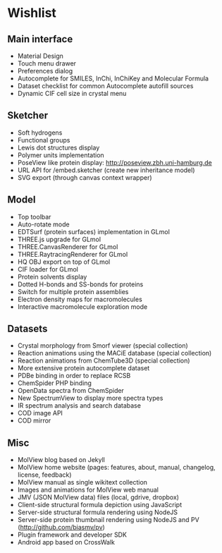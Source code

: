 Wishlist
========

Main interface
--------------
- Material Design
- Touch menu drawer
- Preferences dialog
- Autocomplete for SMILES, InChi, InChiKey and Molecular Formula
- Dataset checklist for common Autocomplete autofill sources
- Dynamic CIF cell size in crystal menu

Sketcher
--------
- Soft hydrogens
- Functional groups
- Lewis dot structures display
- Polymer units implementation
- PoseView like protein display: http://poseview.zbh.uni-hamburg.de
- URL API for /embed.sketcher (create new inheritance model)
- SVG export (through canvas context wrapper)

Model
-----
- Top toolbar
- Auto-rotate mode
- EDTSurf (protein surfaces) implementation in GLmol
- THREE.js upgrade for GLmol
- THREE.CanvasRenderer for GLmol
- THREE.RaytracingRenderer for GLmol
- HQ OBJ export on top of GLmol
- CIF loader for GLmol
- Protein solvents display
- Dotted H-bonds and SS-bonds for proteins
- Switch for multiple protein assemblies
- Electron density maps for macromolecules
- Interactive macromolecule exploration mode

Datasets
--------
- Crystal morphology from Smorf viewer (special collection)
- Reaction animations using the MACiE database (special collection)
- Reaction animations from ChemTube3D (special collection)
- More extensive protein autocomplete dataset
- PDBe binding in order to replace RCSB
- ChemSpider PHP binding
- OpenData spectra from ChemSpider
- New SpectrumView to display more spectra types
- IR spectrum analysis and search database
- COD image API
- COD mirror

Misc
----
- MolView blog based on Jekyll
- MolView home website (pages: features, about, manual, changelog, license, feedback)
- MolView manual as single wikitext collection
- Images and animations for MolView web manual
- JMV (JSON MolView data) files (local, gdrive, dropbox)
- Client-side structural formula depiction using JavaScript
- Server-side structural formula rendering using NodeJS
- Server-side protein thumbnail rendering using NodeJS and PV (http://github.com/biasmv/pv)
- Plugin framework and developer SDK
- Android app based on CrossWalk
